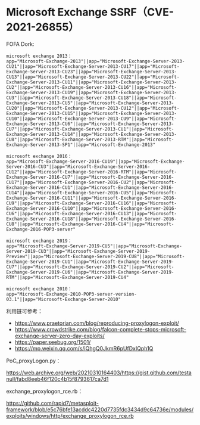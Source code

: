 # Microsoft Exchange SSRF（CVE-2021-26855）

FOFA Dork:

```
microsoft exchange 2013：
app="Microsoft-Exchange-2013"||app="Microsoft-Exchange-Server-2013-CU21"||app="Microsoft-Exchange-Server-2013-CU17"||app="Microsoft-Exchange-Server-2013-CU23"||app="Microsoft-Exchange-Server-2013-CU13"||app="Microsoft-Exchange-Server-2013-CU22"||app="Microsoft-Exchange-Server-2013-CU11"||app="Microsoft-Exchange-Server-2013-CU2"||app="Microsoft-Exchange-Server-2013-CU16"||app="Microsoft-Exchange-Server-2013-CU19"||app="Microsoft-Exchange-Server-2013-CU3"||app="Microsoft-Exchange-Server-2013-CU18"||app="Microsoft-Exchange-Server-2013-CU5"||app="Microsoft-Exchange-Server-2013-CU20"||app="Microsoft-Exchange-Server-2013-CU12"||app="Microsoft-Exchange-Server-2013-CU15"||app="Microsoft-Exchange-Server-2013-CU10"||app="Microsoft-Exchange-Server-2013-CU9"||app="Microsoft-Exchange-Server-2013-CU6"||app="Microsoft-Exchange-Server-2013-CU7"||app="Microsoft-Exchange-Server-2013-CU1"||app="Microsoft-Exchange-Server-2013-CU14"||app="Microsoft-Exchange-Server-2013-CU8"||app="Microsoft-Exchange-Server-2013-RTM"||app="Microsoft-Exchange-Server-2013-SP1"||app="Microsoft-Exchange-2013"

microsoft exchange 2016：
app="Microsoft-Exchange-Server-2016-CU19"||app="Microsoft-Exchange-Server-2016-CU3"||app="Microsoft-Exchange-Server-2016-CU12"||app="Microsoft-Exchange-Server-2016-RTM"||app="Microsoft-Exchange-Server-2016-CU7"||app="Microsoft-Exchange-Server-2016-CU17"||app="Microsoft-Exchange-Server-2016-CU2"||app="Microsoft-Exchange-Server-2016-CU1"||app="Microsoft-Exchange-Server-2016-CU14"||app="Microsoft-Exchange-Server-2016-CU5"||app="Microsoft-Exchange-Server-2016-CU11"||app="Microsoft-Exchange-Server-2016-CU9"||app="Microsoft-Exchange-Server-2016-CU16"||app="Microsoft-Exchange-Server-2016-CU10"||app="Microsoft-Exchange-Server-2016-CU6"||app="Microsoft-Exchange-Server-2016-CU13"||app="Microsoft-Exchange-Server-2016-CU18"||app="Microsoft-Exchange-Server-2016-CU8"||app="Microsoft-Exchange-Server-2016-CU4"||app="Microsoft-Exchange-2016-POP3-server"

microsoft exchange 2019：
app="Microsoft-Exchange-Server-2019-CU5"||app="Microsoft-Exchange-Server-2019-CU3"||app="Microsoft-Exchange-Server-2019-Preview"||app="Microsoft-Exchange-Server-2019-CU8"||app="Microsoft-Exchange-Server-2019-CU1"||app="Microsoft-Exchange-Server-2019-CU7"||app="Microsoft-Exchange-Server-2019-CU2"||app="Microsoft-Exchange-Server-2019-CU6"||app="Microsoft-Exchange-Server-2019-RTM"||app="Microsoft-Exchange-Server-2019-CU4"

microsoft exchange 2010：
app="Microsoft-Exchange-2010-POP3-server-version-03.1"||app="Microsoft-Exchange-Server-2010"
```

利用链可参考：

* https://www.praetorian.com/blog/reproducing-proxylogon-exploit/
* https://www.crowdstrike.com/blog/falcon-complete-stops-microsoft-exchange-server-zero-day-exploits/
* https://paper.seebug.org/1501/
* https://mp.weixin.qq.com/s/iQhgQ0JkmR6pUfDxIQph1Q

PoC_proxyLogon.py：

https://web.archive.org/web/20210310164403/https://gist.github.com/testanull/fabd8eeb46f120c4b15f8793617ca7d1

exchange_proxylogon_rce.rb：

https://github.com/rapid7/metasploit-framework/blob/e5c76bfe13acddc4220d7735fdc3434d9c64736e/modules/exploits/windows/http/exchange_proxylogon_rce.rb